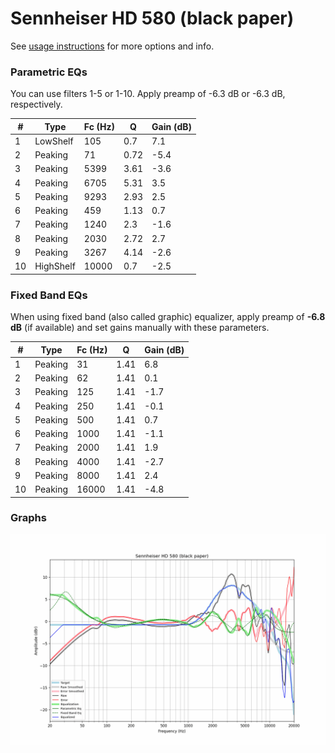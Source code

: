 # Sennheiser HD 580 (black paper)
See [usage instructions](https://github.com/jaakkopasanen/AutoEq#usage) for more options and info.

### Parametric EQs
You can use filters 1-5 or 1-10. Apply preamp of -6.3 dB or -6.3 dB, respectively.

|   # | Type      |   Fc (Hz) |    Q |   Gain (dB) |
|-----|-----------|-----------|------|-------------|
|   1 | LowShelf  |       105 | 0.7  |         7.1 |
|   2 | Peaking   |        71 | 0.72 |        -5.4 |
|   3 | Peaking   |      5399 | 3.61 |        -3.6 |
|   4 | Peaking   |      6705 | 5.31 |         3.5 |
|   5 | Peaking   |      9293 | 2.93 |         2.5 |
|   6 | Peaking   |       459 | 1.13 |         0.7 |
|   7 | Peaking   |      1240 | 2.3  |        -1.6 |
|   8 | Peaking   |      2030 | 2.72 |         2.7 |
|   9 | Peaking   |      3267 | 4.14 |        -2.6 |
|  10 | HighShelf |     10000 | 0.7  |        -2.5 |

### Fixed Band EQs
When using fixed band (also called graphic) equalizer, apply preamp of **-6.8 dB** (if available) and set gains manually with these parameters.

|   # | Type    |   Fc (Hz) |    Q |   Gain (dB) |
|-----|---------|-----------|------|-------------|
|   1 | Peaking |        31 | 1.41 |         6.8 |
|   2 | Peaking |        62 | 1.41 |         0.1 |
|   3 | Peaking |       125 | 1.41 |        -1.7 |
|   4 | Peaking |       250 | 1.41 |        -0.1 |
|   5 | Peaking |       500 | 1.41 |         0.7 |
|   6 | Peaking |      1000 | 1.41 |        -1.1 |
|   7 | Peaking |      2000 | 1.41 |         1.9 |
|   8 | Peaking |      4000 | 1.41 |        -2.7 |
|   9 | Peaking |      8000 | 1.41 |         2.4 |
|  10 | Peaking |     16000 | 1.41 |        -4.8 |

### Graphs
![](./Sennheiser%20HD%20580%20(black%20paper).png)
